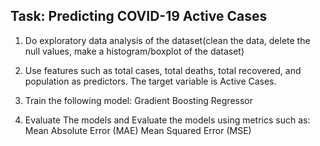 ## Task: Predicting COVID-19 Active Cases
1. Do exploratory data analysis of the dataset(clean the data, delete the null values, make a histogram/boxplot of the dataset)

2. Use features such as total cases, total deaths, total recovered, and population as predictors. The target variable is Active Cases.

3. Train the following model: Gradient Boosting Regressor

4. Evaluate The models and Evaluate the models using metrics such as:
   	Mean Absolute Error (MAE)
	Mean Squared Error (MSE)